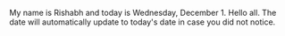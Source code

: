 My name is Rishabh and today is Wednesday, December 1. Hello all. The date will automatically update to today's date in case you did not notice.
